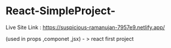 # React-SimpleProject-

Live Site Link : https://suspicious-ramanujan-7957e9.netlify.app/

(used in props ,componet ,jsx) - > react first project
